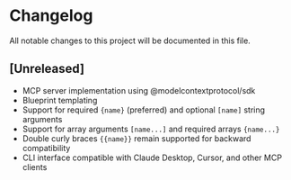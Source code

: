 # Changelog

All notable changes to this project will be documented in this file.

## [Unreleased]

- MCP server implementation using @modelcontextprotocol/sdk
- Blueprint templating
- Support for required `{name}` (preferred) and optional `[name]` string arguments
- Support for array arguments `[name...]` and required arrays `{name...}`
- Double curly braces `{{name}}` remain supported for backward compatibility
- CLI interface compatible with Claude Desktop, Cursor, and other MCP clients
